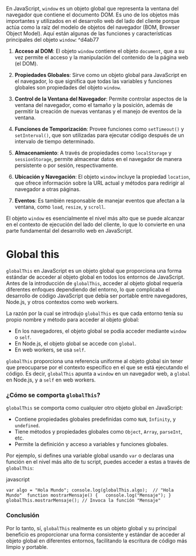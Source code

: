 En JavaScript, `window` es un objeto global que representa la ventana del navegador que contiene el documento DOM. Es uno de los objetos más importantes y utilizados en el desarrollo web del lado del cliente porque actúa como la raíz del modelo de objetos del navegador (BOM, Browser Object Model). Aquí están algunas de las funciones y características principales del objeto `window`: ^d4ab77

1. **Acceso al DOM**: El objeto `window` contiene el objeto `document`, que a su vez permite el acceso y la manipulación del contenido de la página web (el DOM).
    
2. **Propiedades Globales**: Sirve como un objeto global para JavaScript en el navegador, lo que significa que todas las variables y funciones globales son propiedades del objeto `window`.
    
3. **Control de la Ventana del Navegador**: Permite controlar aspectos de la ventana del navegador, como el tamaño y la posición, además de permitir la creación de nuevas ventanas y el manejo de eventos de la ventana.
    
4. **Funciones de Temporización**: Provee funciones como `setTimeout()` y `setInterval()`, que son utilizadas para ejecutar código después de un intervalo de tiempo determinado.
    
5. **Almacenamiento**: A través de propiedades como `localStorage` y `sessionStorage`, permite almacenar datos en el navegador de manera persistente o por sesión, respectivamente.
    
6. **Ubicación y Navegación**: El objeto `window` incluye la propiedad `location`, que ofrece información sobre la URL actual y métodos para redirigir al navegador a otras páginas.
    
7. **Eventos**: Es también responsable de manejar eventos que afectan a la ventana, como `load`, `resize`, y `scroll`.
    

El objeto `window` es esencialmente el nivel más alto que se puede alcanzar en el contexto de ejecución del lado del cliente, lo que lo convierte en una parte fundamental del desarrollo web en JavaScript.

# Global this

`globalThis` en JavaScript es un objeto global que proporciona una forma estándar de acceder al objeto global en todos los entornos de JavaScript. Antes de la introducción de `globalThis`, acceder al objeto global requería diferentes enfoques dependiendo del entorno, lo que complicaba el desarrollo de código JavaScript que debía ser portable entre navegadores, Node.js, y otros contextos como web workers.

La razón por la cual se introdujo `globalThis` es que cada entorno tenía su propio nombre y método para acceder al objeto global:

- En los navegadores, el objeto global se podía acceder mediante `window` o `self`.
- En Node.js, el objeto global se accede con `global`.
- En web workers, se usa `self`.

`globalThis` proporciona una referencia uniforme al objeto global sin tener que preocuparse por el contexto específico en el que se está ejecutando el código. Es decir, `globalThis` apunta a `window` en un navegador web, a `global` en Node.js, y a `self` en web workers.

### ¿Cómo se comporta `globalThis`?

`globalThis` se comporta como cualquier otro objeto global en JavaScript:

- Contiene propiedades globales predefinidas como `NaN`, `Infinity`, y `undefined`.
- Tiene métodos y propiedades globales como `Object`, `Array`, `parseInt`, etc.
- Permite la definición y acceso a variables y funciones globales.

Por ejemplo, si defines una variable global usando `var` o declaras una función en el nivel más alto de tu script, puedes acceder a estas a través de `globalThis`:

javascript

`var algo = "Hola Mundo"; console.log(globalThis.algo);  // "Hola Mundo"  function mostrarMensaje() {   console.log("Mensaje"); }  globalThis.mostrarMensaje(); // Invoca la función "Mensaje"`

### Conclusión

Por lo tanto, sí, `globalThis` realmente es un objeto global y su principal beneficio es proporcionar una forma consistente y estándar de acceder al objeto global en diferentes entornos, facilitando la escritura de código más limpio y portable.
